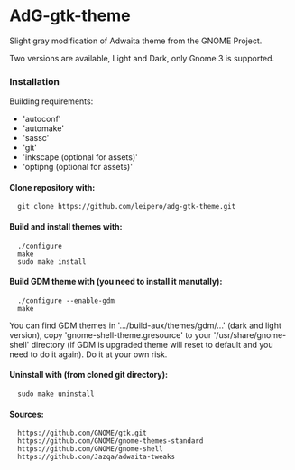 # AdG-gtk-theme
Slight gray modification of Adwaita theme from the GNOME Project.

Two versions are available, Light and Dark, only Gnome 3 is supported.

### Installation
Building requirements:
* 'autoconf'
* 'automake'
* 'sassc'
* 'git'
* 'inkscape (optional for assets)'
* 'optipng (optional for assets)'

#### Clone repository with:

      git clone https://github.com/leipero/adg-gtk-theme.git
      
#### Build and install themes with:

      ./configure
      make
      sudo make install
      
#### Build GDM theme with (you need to install it manutally):

      ./configure --enable-gdm
      make
      
You can find GDM themes in '.../build-aux/themes/gdm/...' (dark and light version), copy 'gnome-shell-theme.gresource' to your '/usr/share/gnome-shell' directory (if GDM is upgraded theme will reset to default and you need to do it again). Do it at your own risk.

#### Uninstall with (from cloned git directory):

      sudo make uninstall

#### Sources:

      https://github.com/GNOME/gtk.git
      https://github.com/GNOME/gnome-themes-standard
      https://github.com/GNOME/gnome-shell
      https://github.com/Jazqa/adwaita-tweaks
